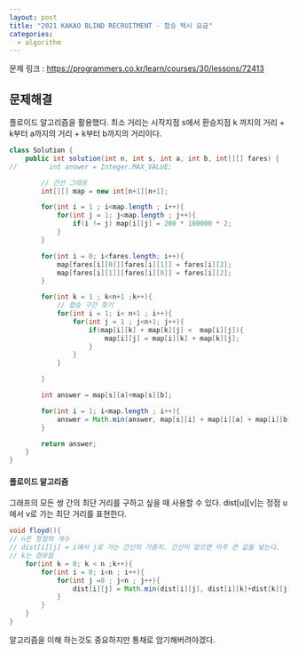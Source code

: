 ```yaml
---
layout: post
title: "2021 KAKAO BLIND RECRUITMENT - 합승 택시 요금"
categories:
  - algorithm
---
```


문제 링크 : <https://programmers.co.kr/learn/courses/30/lessons/72413>

## 문제해결
플로이드 알고리즘을 활용했다. 최소 거리는 시작지점 s에서 환승지점 k 까지의 거리 + k부터 a까지의 거리 + k부터 b까지의 거리이다.

```java
class Solution {
    public int solution(int n, int s, int a, int b, int[][] fares) {
//        int answer = Integer.MAX_VALUE;

        // 간선 그래프
        int[][] map = new int[n+1][n+1];

        for(int i = 1 ; i<map.length ; i++){
            for(int j = 1; j<map.length ; j++){
                if(i != j) map[i][j] = 200 * 100000 * 2;
            }
        }

        for(int i = 0; i<fares.length; i++){
            map[fares[i][0]][fares[i][1]] = fares[i][2];
            map[fares[i][1]][fares[i][0]] = fares[i][2];
        }

        for(int k = 1 ; k<n+1 ;k++){
            // 합승 구간 찾기
            for(int i = 1; i< n+1 ; i++){
                for(int j = 1 ; j<n+1; j++){
                    if(map[i][k] + map[k][j] <  map[i][j]){
                        map[i][j] = map[i][k] + map[k][j];
                    }
                }
            }

        }

        int answer = map[s][a]+map[s][b];

        for(int i = 1; i<map.length ; i++){
            answer = Math.min(answer, map[s][i] + map[i][a] + map[i][b]);
        }

        return answer;
    }
}
```

#### 플로이드 알고리즘
그래프의 모든 쌍 간의 최단 거리를 구하고 싶을 때 사용할 수 있다. dist[u][v]는 정점 u에서 v로 가는 최단 거리를 표현한다.
```java
void floyd(){
// n은 정점의 개수
// dist[i][j] = i에서 j로 가는 간선의 가중치. 간선이 없으면 아주 큰 값을 넣는다. 
// k는 경유점
    for(int k = 0; k < n ;k++){
        for(int i = 0; i<n ; i++){
            for(int j =0 ; j<n ; j++){
                dist[i][j] = Math.min(dist[i][j], dist[i][k]+dist[k][j]);
            }
        }
    }
}
```
알고리즘을 이해 하는것도 중요하지만 통채로 암기해버려야겠다.


